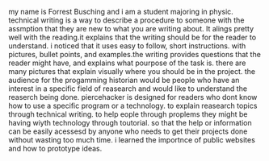 my name is Forrest Busching and i am a student majoring in physic.
technical writing is a way to describe a procedure to someone with the assmption that they are new to what you are writing about.
It alings pretty well with the reading.it explains that the writing should be for the reader to understand.
i noticed that it uses easy to follow, short instructions. with pictures, bullet points, and examples.the writing provides questions that the reader might have, and explains what pourpose of the task is. there are many pictures that explain visually where you should be in the project.
the audience for the progamming historian would be people who have an interest in a specific field of reasearch and would like to understand the reaserch being done. piercehacker is designed for readers who dont know how to use a specific program or a technology. to explain reasearch topics through technical writing. to help eople through proplems they might be having wiyth technology through toutorial. so that the help or information can be easily acessesd by anyone who needs to get their projects done without wasting too much time.
i learned the importnce of public websites and how to prototype ideas.
